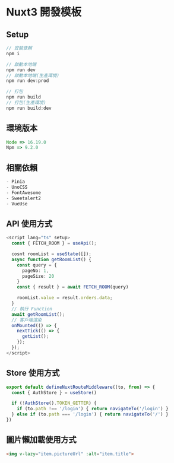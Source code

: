 # Nuxt3 開發模板

## Setup
```typescript
// 安裝依賴
npm i

// 啟動本地端
npm run dev
// 啟動本地端(生產環境)
npm run dev:prod

// 打包
npm run build
// 打包(生產環境)
npm run build:dev
```

## 環境版本
```javascript
Node => 16.19.0
Npm => 9.2.0
```

## 相關依賴
```typescript
- Pinia
- UnoCSS
- FontAwesome
- Sweetalert2
- VueUse
```

## API 使用方式
```typescript
<script lang="ts" setup>
  const { FETCH_ROOM } = useApi();

  cosnt roomList = useState([]);
  async function getRoomList() {
    const query = {
      pageNo: 1,
      pageSize: 20
    }
    const { result } = await FETCH_ROOM(query)

    roomList.value = result.orders.data;
  }
  // 執行 Function
  await getRoomList();
  // 客戶端渲染
  onMounted(() => {
    nextTick(() => {
      getList();
    });
  });
</script>
```
## Store 使用方式
```typescript
export default defineNuxtRouteMiddleware((to, from) => {
  const { AuthStore } = useStore()

  if (!AuthStore().TOKEN_GETTER) {
    if (to.path !== '/login') { return navigateTo('/login') }
  } else if (to.path === '/login') { return navigateTo('/') }
})
```

## 圖片懶加載使用方式
```html
<img v-lazy="item.pictureUrl" :alt="item.title">
```
